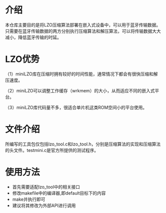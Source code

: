 # 介绍
本仓库主要目的是将LZO压缩算法部署在嵌入式设备中，可以用于蓝牙传输数据。只需要在蓝牙传输数据的两方分别执行压缩算法和解压算法，可以将传输数据大大减小，降低蓝牙传输的时延。
# LZO优势
（1）miniLZO库在压缩时拥有较好的时间性能，通常情况下都会有很快压缩和解压速度。

（2）miniLZO可以调整工作缓存（wrkmem）的大小，从而适应不同的嵌入式平台。

（3）miniLZO库代码量不多，很适合单片机这类ROM空间小的平台使用。
# 文件介绍
所编写的工具包仅包括lzo_tool.c和lzo_tool.h，分别是压缩算法的实现和压缩算法的头文件。testmini.c是官方所提供的测试程序。

# 使用方法
- 首先需要适配lzo_tool中的相关接口
- 修改makefile中的编译器,即default目标下的内容
- make并执行即可
- 建议将其修改为外部API进行调用

